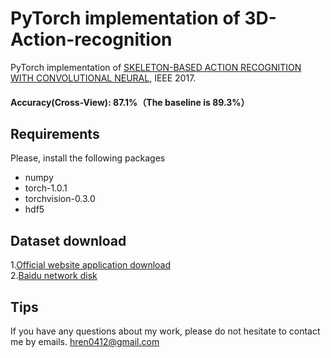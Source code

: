 # PyTorch implementation of 3D-Action-recognition
PyTorch implementation of [SKELETON-BASED ACTION RECOGNITION WITH CONVOLUTIONAL NEURAL](https://arxiv.org/abs/1704.07595v1), IEEE 2017. 

#### Accuracy(Cross-View): 87.1%（The baseline is 89.3%）

## Requirements
Please, install the following packages
- numpy
- torch-1.0.1
- torchvision-0.3.0
- hdf5

## Dataset download  
1.[Official website application download](http://rose1.ntu.edu.sg/Datasets/actionRecognition.asp)  
2.[Baidu network disk](https://pan.baidu.com/s/1IFh7si4f4FKElK4xr3xZkA)

## Tips
If you have any questions about my work, please do not hesitate to contact me by emails. hren0412@gmail.com
